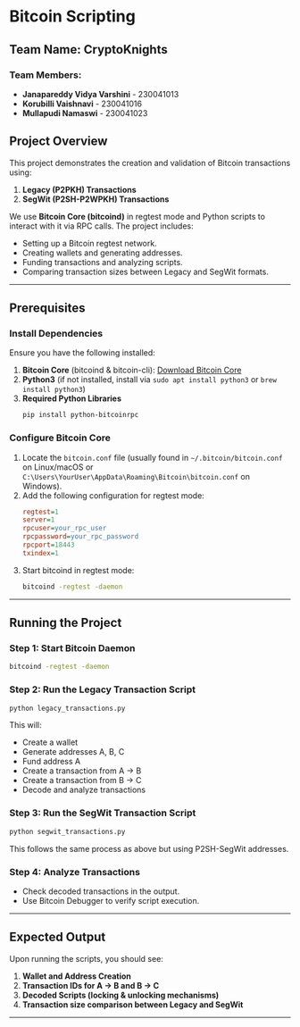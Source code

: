 # Bitcoin Scripting 

## Team Name: CryptoKnights

### Team Members:

- **Janapareddy Vidya Varshini** - 230041013
- **Korubilli Vaishnavi** - 230041016
- **Mullapudi Namaswi** - 230041023

## Project Overview

This project demonstrates the creation and validation of Bitcoin transactions using:

1. **Legacy (P2PKH) Transactions**
2. **SegWit (P2SH-P2WPKH) Transactions**

We use **Bitcoin Core (bitcoind)** in regtest mode and Python scripts to interact with it via RPC calls. The project includes:

- Setting up a Bitcoin regtest network.
- Creating wallets and generating addresses.
- Funding transactions and analyzing scripts.
- Comparing transaction sizes between Legacy and SegWit formats.

---

## Prerequisites

### Install Dependencies

Ensure you have the following installed:

1. **Bitcoin Core** (bitcoind & bitcoin-cli): [Download Bitcoin Core](https://bitcoincore.org/en/download/)
2. **Python3** (if not installed, install via `sudo apt install python3` or `brew install python3`)
3. **Required Python Libraries**
   ```sh
   pip install python-bitcoinrpc
   ```

### Configure Bitcoin Core

1. Locate the `bitcoin.conf` file (usually found in `~/.bitcoin/bitcoin.conf` on Linux/macOS or `C:\Users\YourUser\AppData\Roaming\Bitcoin\bitcoin.conf` on Windows).
2. Add the following configuration for regtest mode:
   ```ini
   regtest=1
   server=1
   rpcuser=your_rpc_user
   rpcpassword=your_rpc_password
   rpcport=18443
   txindex=1
   ```
3. Start bitcoind in regtest mode:
   ```sh
   bitcoind -regtest -daemon
   ```

---

## Running the Project

### Step 1: Start Bitcoin Daemon

```sh
bitcoind -regtest -daemon
```

### Step 2: Run the Legacy Transaction Script

```sh
python legacy_transactions.py
```

This will:

- Create a wallet
- Generate addresses A, B, C
- Fund address A
- Create a transaction from A → B
- Create a transaction from B → C
- Decode and analyze transactions

### Step 3: Run the SegWit Transaction Script

```sh
python segwit_transactions.py
```

This follows the same process as above but using P2SH-SegWit addresses.

### Step 4: Analyze Transactions

- Check decoded transactions in the output.
- Use Bitcoin Debugger to verify script execution.

---

## Expected Output

Upon running the scripts, you should see:

1. **Wallet and Address Creation**
2. **Transaction IDs for A → B and B → C**
3. **Decoded Scripts (locking & unlocking mechanisms)**
4. **Transaction size comparison between Legacy and SegWit**

---


